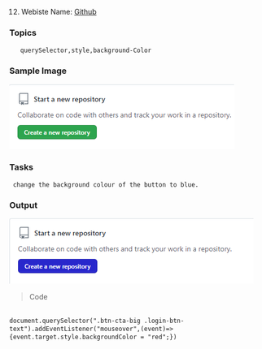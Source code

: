 12. Webiste Name: [Github](https://github.com/)

### Topics

       querySelector,style,background-Color

### Sample Image

![Sample One](./Pic22.png)

### Tasks

     change the background colour of the button to blue.

### Output

![Output](./Pic23.png)

> Code

```

document.querySelector(".btn-cta-big .login-btn-text").addEventListener("mouseover",(event)=>{event.target.style.backgroundColor = "red";})


```